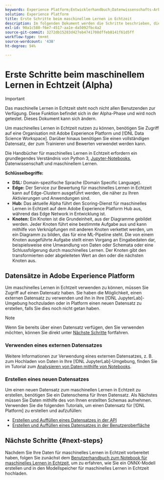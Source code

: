```yaml
---
keywords: Experience Platform;Entwicklerhandbuch;Datenwissenschafts-Arbeitsbereich;beliebte Themen;maschinelles Lernen in Echtzeit;
solution: Experience Platform
title: Erste Schritte beim maschinellem Lernen in Echtzeit
description: Im folgenden Dokument werden die Schritte beschrieben, die zum Erstellen eines Modells für maschinelles Lernen in Echtzeit in Adobe Experience Platform erforderlich sind.
exl-id: 90a1c580-f6e7-4517-aa1e-da5092fbc4a2
source-git-commit: 3272db15283d427eb4741708dffeb8141f61d5ff
workflow-type: tm+mt
source-wordcount: '438'
ht-degree: 94%

---
```


# Erste Schritte beim maschinellem Lernen in Echtzeit (Alpha)

>[!IMPORTANT]
>
>Das maschinelle Lernen in Echtzeit steht noch nicht allen Benutzenden zur Verfügung. Diese Funktion befindet sich in der Alpha-Phase und wird noch getestet. Dieses Dokument kann sich ändern.

Um maschinelles Lernen in Echtzeit nutzen zu können, benötigen Sie Zugriff auf eine Organisation mit Adobe Experience Platform und [!DNL Data Science Workspace]. Darüber hinaus benötigen Sie einen vollständigen Datensatz, der zum Trainieren und Bewerten verwendet werden kann.

Die Handbücher für maschinelles Lernen in Echtzeit erfordern ein grundlegendes Verständnis von Python 3, [Jupyter-Notebooks](../jupyterlab/overview.md), Datenwissenschaft und maschinellem Lernen.

**Schlüsselbegriffe:**

- **DSL:** Domain-spezifische Sprache (Domain Specific Language).
- **Edge:** Der Service zur Bewertung für maschinelles Lernen in Echtzeit kann auf Edge-Clustern ausgeführt werden, die näher zu Ihren Aktivierungen und Anwendungen sind.
- **Hub:** Das aktuelle Alpha führt den Scoring-Dienst für maschinelles Lernen in Echtzeit auf dem Adobe Experience Platform Hub aus, während das Edge Network in Entwicklung ist.
- **Knoten:** Ein Knoten ist die Grundeinheit, aus der Diagramme gebildet werden. Jeder Knoten führt eine bestimmte Aufgabe aus und kann mithilfe von Verknüpfungen mit anderen Knoten verkettet werden, um ein Diagramm zu bilden, das für eine ML-Pipeline steht. Die von einem Knoten ausgeführte Aufgabe stellt einen Vorgang an Eingabedaten dar, beispielsweise eine Umwandlung von Daten oder Schemata oder eine Schlussfolgerung durch maschinelles Lernen. Der Knoten gibt den transformierten oder abgeleiteten Wert an den oder die nächsten Knoten aus.

## Datensätze in Adobe Experience Platform

Um maschinelles Lernen in Echtzeit verwenden zu können, müssen Sie Zugriff auf einen Datensatz haben. Sie haben die Möglichkeit, einen externen Datensatz zu verwenden und ihn in Ihre [!DNL JupyterLab]-Umgebung hochzuladen oder in Platform einen neuen Datensatz zu erstellen, falls Sie dies noch nicht getan haben.

>[!NOTE]
>
>Wenn Sie bereits über einen Datensatz verfügen, den Sie verwenden möchten, können Sie direkt unter [Nächste Schritte](#next-steps) fortfahren.

### Verwenden eines externen Datensatzes

Weitere Informationen zur Verwendung eines externen Datensatzes, z. B. zum Hochladen von Daten in Ihre [!DNL JupyterLab]-Umgebung, finden Sie im Tutorial zum [Analysieren von Daten mithilfe von Notebooks](../jupyterlab/analyze-your-data.md#external-data).

### Erstellen eines neuen Datensatzes

Um einen neuen Datensatz zum maschinellen Lernen in Echtzeit zu erstellen, benötigen Sie ein Datenschema für Ihren Datensatz. Als Nächstes müssen Sie Daten mithilfe des von Ihnen erstellten Schemas aufnehmen. Verwenden Sie die folgenden Tutorials, um einen Datensatz für [!DNL Platform] zu erstellen und aufzufüllen:

- [Erstellen und Auffüllen eines Datensatzes in der API](../../catalog/datasets/create.md)
- [Erstellen und Auffüllen eines Datensatzes in der Benutzeroberfläche](../../ingestion/tutorials/ingest-batch-data.md)

## Nächste Schritte {#next-steps}

Nachdem Sie Ihre Daten für maschinelles Lernen in Echtzeit vorbereitet haben, folgen Sie zunächst dem [Benutzerhandbuch zum Notebook für maschinelles Lernen in Echtzeit](./rtml-authoring-notebook.md), um zu erfahren, wie Sie ein ONNX-Modell erstellen und in den Modellspeicher für maschinelles Lernen in Echtzeit hochladen.
